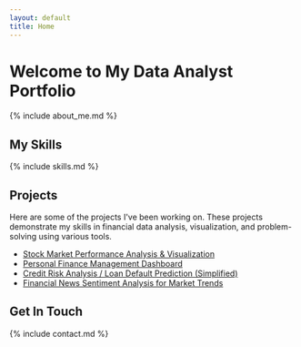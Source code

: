 ```yaml
---
layout: default
title: Home
---
```


# Welcome to My Data Analyst Portfolio

{% include about_me.md %}

## My Skills

{% include skills.md %}

## Projects

Here are some of the projects I've been working on. These projects demonstrate my skills in financial data analysis, visualization, and problem-solving using various tools.

*   [Stock Market Performance Analysis & Visualization](./projects/project1_stock_market_analysis.html)
*   [Personal Finance Management Dashboard](./projects/project2_personal_finance_dashboard.html)
*   [Credit Risk Analysis / Loan Default Prediction (Simplified)](./projects/project3_credit_risk_analysis.html)
*   [Financial News Sentiment Analysis for Market Trends](./projects/project4_financial_news_sentiment_analysis.html)

## Get In Touch

{% include contact.md %}
<!--
---
*You will need to replace `your_name` and potentially update links/content here and in `_config.yml` when you personalize your portfolio.*
```
-->
